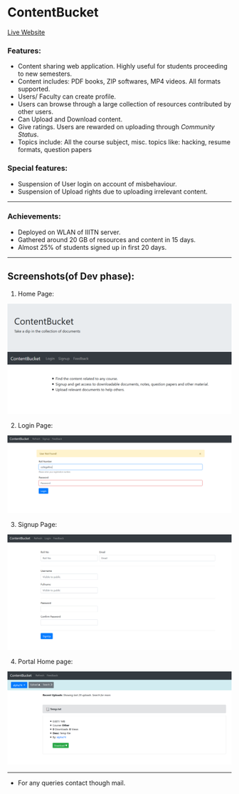 # ContentBucket

[Live Website](https://bluebarrel.000webhostapp.com/contentbucket/)

### Features:
- Content sharing web application. Highly useful for students proceeding to new semesters.
- Content includes: PDF books, ZIP softwares, MP4 videos. All formats supported.
- Users/ Faculty can create profile.
- Users can browse through a large collection of resources contributed by other users.
- Can Upload and Download content.
- Give ratings. Users are rewarded on uploading through _Community Status_.
- Topics include: All the course subject, misc. topics like: hacking, resume formats, question papers

### Special features:
- Suspension of User login on account of misbehaviour.
- Suspension of Upload rights due to uploading irrelevant content.

---

### Achievements:
- Deployed on WLAN of IIITN server.
- Gathered around 20 GB of resources and content in 15 days.
- Almost 25% of students signed up in first 20 days.

---

## Screenshots(of Dev phase):

1. Home Page:

![Home Page](https://github.com/alpha74/ContentBucket/blob/master/screenshots/home_page.png)

2. Login Page:

![Home Page](https://github.com/alpha74/ContentBucket/blob/master/screenshots/login_page.png)

3. Signup Page:

![Home Page](https://github.com/alpha74/ContentBucket/blob/master/screenshots/signup_page.png)

4. Portal Home page:

![Home Page](https://github.com/alpha74/ContentBucket/blob/master/screenshots/portal_home_page.png)


---

- For any queries contact though mail.
